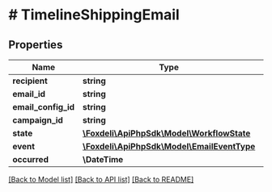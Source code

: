 # # TimelineShippingEmail

## Properties

Name | Type | Description | Notes
------------ | ------------- | ------------- | -------------
**recipient** | **string** |  | [optional]
**email_id** | **string** |  | [optional]
**email_config_id** | **string** |  | [optional]
**campaign_id** | **string** |  | [optional]
**state** | [**\Foxdeli\ApiPhpSdk\Model\WorkflowState**](WorkflowState.md) |  | [optional]
**event** | [**\Foxdeli\ApiPhpSdk\Model\EmailEventType**](EmailEventType.md) |  | [optional]
**occurred** | **\DateTime** |  | [optional]

[[Back to Model list]](../../README.md#models) [[Back to API list]](../../README.md#endpoints) [[Back to README]](../../README.md)
